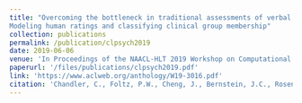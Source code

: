 ```yaml
---
title: "Overcoming the bottleneck in traditional assessments of verbal memory:
Modeling human ratings and classifying clinical group membership"
collection: publications
permalink: /publication/clpsych2019
date: 2019-06-06
venue: 'In Proceedings of the NAACL-HLT 2019 Workshop on Computational Linguistics and Clinical Psychology'
paperurl: '/files/publications/clpsych2019.pdf'
link: 'https://www.aclweb.org/anthology/W19-3016.pdf'
citation: 'Chandler, C., Foltz, P.W., Cheng, J., Bernstein, J.C., Rosenfeld, E.P., Cohen, A.S, Holmlund, T.B. and Elvevag, B. (2019). Overcoming the bottleneck in traditional assessments of verbal memory: Modeling human ratings and classifying clinical group membership. In Proceedings of the NAACL-HLT 2019 Workshop on Computational Linguistics and Clinical Psychology. pp. 137-147.'
---
```


